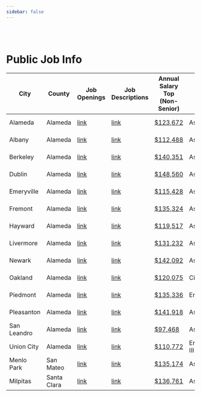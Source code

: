 ```yaml
---
sidebar: false
---
```

<br/>
<br/>

# Public Job Info
|City       |County     |Job Openings                                                                                          |Job Descriptions                                                                                                                         |Annual Salary Top (Non-Senior)                                                                                                                |Title       |Lookup Date|
|-----------|-----------|------------------------------------------------------------------------------------------------------|-----------------------------------------------------------------------------------------------------------------------------------------|----------------------------------------------------------------------------------------------------------------------------------------------|------------|-----------|
|Alameda    |Alameda    |<a href="https://www.governmentjobs.com/careers/alamedaca">link</a>                                   |<a href="https://www.governmentjobs.com/careers/alamedaca/classspecs">link</a>                                                           |<a href="https://www.governmentjobs.com/careers/alamedaca/classspecs?keywords=engineer">$123,672 </a>                                         |Associate   |Aug-19     |
|Albany     |Alameda    |<a href="https://www.albanyca.org/departments/human-resources/employment-opportunities">link</a>      |<a href="https://www.albanyca.org/departments/human-resources/job-classifications">link</a>                                              |<a href="https://www.albanyca.org/home/showdocument?id=44874">$112,488 </a>                                                                   |Associate   |Aug-19     |
|Berkeley   |Alameda    |<a href="https://agency.governmentjobs.com/berkeley/default.cfm">link</a>                             |<a href="https://agency.governmentjobs.com/berkeley/default.cfm?action=agencyspecs">link</a>                                             |<a href="https://agency.governmentjobs.com/berkeley/default.cfm?action=agencyspecs">$140,351 </a>                                             |Associate   |Aug-19     |
|Dublin     |Alameda    |<a href="https://www.dublin.ca.gov/1759/Current-Opportunities">link</a>                               |<a href="https://www.dublin.ca.gov/298/City-Employment-Information">link</a>                                                             |<a href="https://www.dublin.ca.gov/DocumentCenter/View/555/Full-Time-Salary-Resolution?bidId=">$148,560 </a>                                  |Associate   |Aug-19     |
|Emeryville |Alameda    |<a href="https://www.governmentjobs.com/careers/emeryville">link</a>                                  |<a href="https://www.ci.emeryville.ca.us/564/Job-Classifications-Salaries">link</a>                                                      |<a href="https://www.ci.emeryville.ca.us/564/Job-Classifications-Salaries">$115,428 </a>                                                      |Associate   |Aug-19     |
|Fremont    |Alameda    |<a href="https://www.governmentjobs.com/careers/fremontca">link</a>                                   |<a href="https://www.fremont.gov/DocumentCenter/View/18355/Salary-Schedule-for-Regular-Full-Time-and-Part-Time-Employees?bidId=">link</a>|<a href="https://www.fremont.gov/DocumentCenter/View/18355/Salary-Schedule-for-Regular-Full-Time-and-Part-Time-Employees?bidId=">$135,324 </a>|Associate   |Aug-19     |
|Hayward    |Alameda    |<a href="https://www.governmentjobs.com/careers/haywardca">link</a>                                   |<a href="https://www.hayward-ca.gov/your-government/departments/human-resources/job-descriptions-salaries">link</a>                      |<a href="https://www.hayward-ca.gov/sites/default/files/FY 2018 Salary Plan 6.26.17 %28approved%29.pdf">$119,517 </a>                         |Associate   |Aug-19     |
|Livermore  |Alameda    |<a href="http://www.cityoflivermore.net/citygov/admin/hr/jobs/">link</a>                              |<a href="http://www.cityoflivermore.net/citygov/admin/hr/jobdesc.htm">link</a>                                                           |<a href="http://www.cityoflivermore.net/citygov/admin/hr/jobdesc.htm">$131,232 </a>                                                           |Associate   |Aug-19     |
|Newark     |Alameda    |<a href="http://www.newark.org/departments/human-resources/employment-opportunities">link</a>         |<a href="http://www.newark.org/departments/human-resources/mou-s-salary-schedules-class-specs-benefits">link</a>                         |<a href="http://www.newark.org/home/showdocument?id=2019">$142,092 </a>                                                                       |Associate   |Aug-19     |
|Oakland    |Alameda    |<a href="https://www.governmentjobs.com/careers/oaklandca">link</a>                                   |<a href="https://www.governmentjobs.com/careers/oaklandca/classspecs">link</a>                                                           |<a href="https://www.governmentjobs.com/careers/oaklandca/classspecs">$120,075 </a>                                                           |Civil       |Aug-19     |
|Piedmont   |Alameda    |<a href="https://www.calopps.org/city-of-piedmont">link</a>                                           |<a href="http://www.ci.piedmont.ca.us/hr/">link</a>                                                                                      |<a href="http://www.ci.piedmont.ca.us/html/forms/hr_salary.pdf">$135,336 </a>                                                                 |Engineer    |Aug-19     |
|Pleasanton |Alameda    |<a href="https://www.cityofpleasantonca.gov/gov/depts/hr/jobs/default.asp">link</a>                   |<a href="https://agency.governmentjobs.com/pleasanton/default.cfm?action=agencyspecs">link</a>                                           |<a href="https://www.cityofpleasantonca.gov/civicax/filebank/blobdload.aspx?BlobID=25519">$141,918 </a>                                       |Associate   |Aug-19     |
|San Leandro|Alameda    |<a href="https://www.sanleandro.org/depts/hr/employment_opportunities/currempopps.asp">link</a>       |<a href="https://www.sanleandro.org/depts/hr/jb.asp">link</a>                                                                            |<a href="https://www.sanleandro.org/depts/hr/job_specifications/salary_schedule.asp">$97,468 </a>                                             |Associate   |Aug-19     |
|Union City |Alameda    |<a href="https://www.unioncity.org/187/Human-Resources">link</a>                                      |<a href="https://www.unioncity.org/DocumentCenter/View/257/Civil-Engineer-I-II-III-PDF?bidId=">link</a>                                  |<a href="https://www.unioncity.org/DocumentCenter/View/1766/Salary-Compensation-Plan-FY2019-20-Eff-7-1-19">$110,772 </a>                      |Engineer III|Aug-19     |
|Menlo Park |San Mateo  |<a href="https://www.menlopark.org/Jobs.aspx">link</a>                                                |<a href="https://www.menlopark.org/1155/Job-classifications">link</a>                                                                    |<a href="https://menlopark.org/DocumentCenter/View/22377/07-21-19-Salary-Schedule">$135,174 </a>                                              |Associate   |Aug-19     |
|Milpitas   |Santa Clara|<a href="http://www.ci.milpitas.ca.gov/milpitas/departments/about-human-resources-2/38914-2/">link</a>|<a href="http://www.ci.milpitas.ca.gov/milpitas/departments/about-human-resources-2/classification-and-compensation/">link</a>           |<a href="http://www.ci.milpitas.ca.gov/wp-content/uploads/2019/07/All-Classifications-07-07-19-REV.pdf">$136,761 </a>                         |Associate   |Aug-19     |
